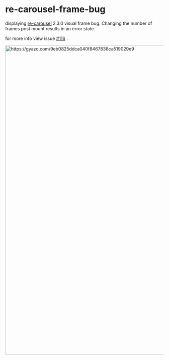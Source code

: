 # re-carousel-frame-bug
displaying [re-carousel](https://github.com/amio/re-carousel) 2.3.0 visual frame bug. Changing the number of frames post mount results in an error state.  

for more info view issue [#116](https://github.com/amio/re-carousel/issues/116) . 

<img src="/demo.gif" alt="https://gyazo.com/9eb0825ddca040f8467838ca519029e9" width="980"/>

